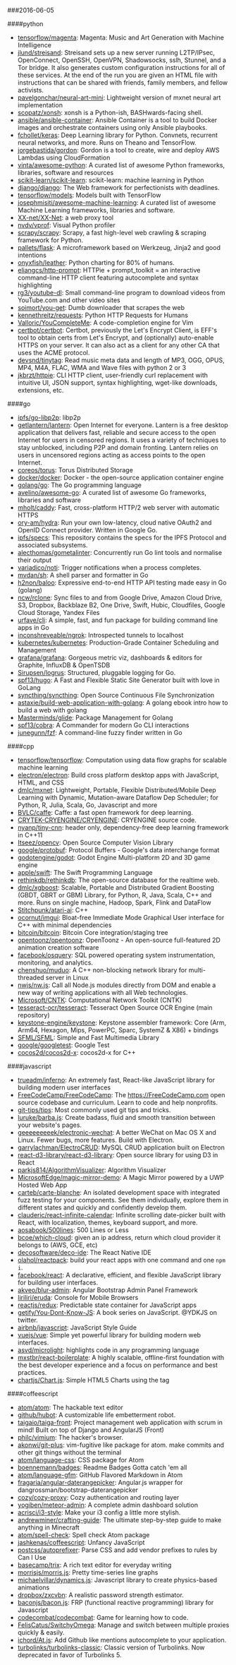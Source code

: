 ###2016-06-05

####python
* [tensorflow/magenta](https://github.com/tensorflow/magenta): Magenta: Music and Art Generation with Machine Intelligence
* [jlund/streisand](https://github.com/jlund/streisand): Streisand sets up a new server running L2TP/IPsec, OpenConnect, OpenSSH, OpenVPN, Shadowsocks, sslh, Stunnel, and a Tor bridge. It also generates custom configuration instructions for all of these services. At the end of the run you are given an HTML file with instructions that can be shared with friends, family members, and fellow activists.
* [pavelgonchar/neural-art-mini](https://github.com/pavelgonchar/neural-art-mini): Lightweight version of mxnet neural art implementation
* [scopatz/xonsh](https://github.com/scopatz/xonsh): xonsh is a Python-ish, BASHwards-facing shell.
* [ansible/ansible-container](https://github.com/ansible/ansible-container): Ansible Container is a tool to build Docker images and orchestrate containers using only Ansible playbooks.
* [fchollet/keras](https://github.com/fchollet/keras): Deep Learning library for Python. Convnets, recurrent neural networks, and more. Runs on Theano and TensorFlow.
* [jorgebastida/gordon](https://github.com/jorgebastida/gordon):  Gordon is a tool to create, wire and deploy AWS Lambdas using CloudFormation
* [vinta/awesome-python](https://github.com/vinta/awesome-python): A curated list of awesome Python frameworks, libraries, software and resources
* [scikit-learn/scikit-learn](https://github.com/scikit-learn/scikit-learn): scikit-learn: machine learning in Python
* [django/django](https://github.com/django/django): The Web framework for perfectionists with deadlines.
* [tensorflow/models](https://github.com/tensorflow/models): Models built with TensorFlow
* [josephmisiti/awesome-machine-learning](https://github.com/josephmisiti/awesome-machine-learning): A curated list of awesome Machine Learning frameworks, libraries and software.
* [XX-net/XX-Net](https://github.com/XX-net/XX-Net): a web proxy tool
* [nvdv/vprof](https://github.com/nvdv/vprof): Visual Python profiler
* [scrapy/scrapy](https://github.com/scrapy/scrapy): Scrapy, a fast high-level web crawling & scraping framework for Python.
* [pallets/flask](https://github.com/pallets/flask): A microframework based on Werkzeug, Jinja2 and good intentions
* [onyxfish/leather](https://github.com/onyxfish/leather): Python charting for 80% of humans.
* [eliangcs/http-prompt](https://github.com/eliangcs/http-prompt): HTTPie + prompt_toolkit = an interactive command-line HTTP client featuring autocomplete and syntax highlighting
* [rg3/youtube-dl](https://github.com/rg3/youtube-dl): Small command-line program to download videos from YouTube.com and other video sites
* [soimort/you-get](https://github.com/soimort/you-get):  Dumb downloader that scrapes the web
* [kennethreitz/requests](https://github.com/kennethreitz/requests): Python HTTP Requests for Humans
* [Valloric/YouCompleteMe](https://github.com/Valloric/YouCompleteMe): A code-completion engine for Vim
* [certbot/certbot](https://github.com/certbot/certbot): Certbot, previously the Let's Encrypt Client, is EFF's tool to obtain certs from Let's Encrypt, and (optionally) auto-enable HTTPS on your server. It can also act as a client for any other CA that uses the ACME protocol.
* [devsnd/tinytag](https://github.com/devsnd/tinytag): Read music meta data and length of MP3, OGG, OPUS, MP4, M4A, FLAC, WMA and Wave files with python 2 or 3
* [jkbrzt/httpie](https://github.com/jkbrzt/httpie): CLI HTTP client, user-friendly curl replacement with intuitive UI, JSON support, syntax highlighting, wget-like downloads, extensions, etc.

####go
* [ipfs/go-libp2p](https://github.com/ipfs/go-libp2p): libp2p
* [getlantern/lantern](https://github.com/getlantern/lantern):  Open Internet for everyone. Lantern is a free desktop application that delivers fast, reliable and secure access to the open Internet for users in censored regions. It uses a variety of techniques to stay unblocked, including P2P and domain fronting. Lantern relies on users in uncensored regions acting as access points to the open Internet.
* [coreos/torus](https://github.com/coreos/torus): Torus Distributed Storage
* [docker/docker](https://github.com/docker/docker): Docker - the open-source application container engine
* [golang/go](https://github.com/golang/go): The Go programming language
* [avelino/awesome-go](https://github.com/avelino/awesome-go): A curated list of awesome Go frameworks, libraries and software
* [mholt/caddy](https://github.com/mholt/caddy): Fast, cross-platform HTTP/2 web server with automatic HTTPS
* [ory-am/hydra](https://github.com/ory-am/hydra): Run your own low-latency, cloud native OAuth2 and OpenID Connect provider. Written in Google Go.
* [ipfs/specs](https://github.com/ipfs/specs): This repository contains the specs for the IPFS Protocol and associated subsystems.
* [alecthomas/gometalinter](https://github.com/alecthomas/gometalinter): Concurrently run Go lint tools and normalise their output
* [variadico/noti](https://github.com/variadico/noti): Trigger notifications when a process completes.
* [mvdan/sh](https://github.com/mvdan/sh): A shell parser and formatter in Go
* [h2non/baloo](https://github.com/h2non/baloo): Expressive end-to-end HTTP API testing made easy in Go (golang)
* [ncw/rclone](https://github.com/ncw/rclone): Sync files to and from Google Drive, Amazon Cloud Drive, S3, Dropbox, Backblaze B2, One Drive, Swift, Hubic, Cloudfiles, Google Cloud Storage, Yandex Files
* [urfave/cli](https://github.com/urfave/cli): A simple, fast, and fun package for building command line apps in Go
* [inconshreveable/ngrok](https://github.com/inconshreveable/ngrok): Introspected tunnels to localhost
* [kubernetes/kubernetes](https://github.com/kubernetes/kubernetes): Production-Grade Container Scheduling and Management
* [grafana/grafana](https://github.com/grafana/grafana): Gorgeous metric viz, dashboards & editors for Graphite, InfluxDB & OpenTSDB
* [Sirupsen/logrus](https://github.com/Sirupsen/logrus): Structured, pluggable logging for Go.
* [spf13/hugo](https://github.com/spf13/hugo): A Fast and Flexible Static Site Generator built with love in GoLang
* [syncthing/syncthing](https://github.com/syncthing/syncthing): Open Source Continuous File Synchronization
* [astaxie/build-web-application-with-golang](https://github.com/astaxie/build-web-application-with-golang): A golang ebook intro how to build a web with golang
* [Masterminds/glide](https://github.com/Masterminds/glide): Package Management for Golang
* [spf13/cobra](https://github.com/spf13/cobra): A Commander for modern Go CLI interactions
* [junegunn/fzf](https://github.com/junegunn/fzf):  A command-line fuzzy finder written in Go

####cpp
* [tensorflow/tensorflow](https://github.com/tensorflow/tensorflow): Computation using data flow graphs for scalable machine learning
* [electron/electron](https://github.com/electron/electron): Build cross platform desktop apps with JavaScript, HTML, and CSS
* [dmlc/mxnet](https://github.com/dmlc/mxnet): Lightweight, Portable, Flexible Distributed/Mobile Deep Learning with Dynamic, Mutation-aware Dataflow Dep Scheduler; for Python, R, Julia, Scala, Go, Javascript and more
* [BVLC/caffe](https://github.com/BVLC/caffe): Caffe: a fast open framework for deep learning.
* [CRYTEK-CRYENGINE/CRYENGINE](https://github.com/CRYTEK-CRYENGINE/CRYENGINE): CRYENGINE source code.
* [nyanp/tiny-cnn](https://github.com/nyanp/tiny-cnn): header only, dependency-free deep learning framework in C++11
* [Itseez/opencv](https://github.com/Itseez/opencv): Open Source Computer Vision Library
* [google/protobuf](https://github.com/google/protobuf): Protocol Buffers - Google's data interchange format
* [godotengine/godot](https://github.com/godotengine/godot): Godot Engine  Multi-platform 2D and 3D game engine
* [apple/swift](https://github.com/apple/swift): The Swift Programming Language
* [rethinkdb/rethinkdb](https://github.com/rethinkdb/rethinkdb): The open-source database for the realtime web.
* [dmlc/xgboost](https://github.com/dmlc/xgboost): Scalable, Portable and Distributed Gradient Boosting (GBDT, GBRT or GBM) Library, for Python, R, Java, Scala, C++ and more. Runs on single machine, Hadoop, Spark, Flink and DataFlow
* [Stitchpunk/atari-ai](https://github.com/Stitchpunk/atari-ai): C++
* [ocornut/imgui](https://github.com/ocornut/imgui): Bloat-free Immediate Mode Graphical User interface for C++ with minimal dependencies
* [bitcoin/bitcoin](https://github.com/bitcoin/bitcoin): Bitcoin Core integration/staging tree
* [opentoonz/opentoonz](https://github.com/opentoonz/opentoonz): OpenToonz - An open-source full-featured 2D animation creation software
* [facebook/osquery](https://github.com/facebook/osquery): SQL powered operating system instrumentation, monitoring, and analytics.
* [chenshuo/muduo](https://github.com/chenshuo/muduo): A C++ non-blocking network library for multi-threaded server in Linux
* [nwjs/nw.js](https://github.com/nwjs/nw.js): Call all Node.js modules directly from DOM and enable a new way of writing applications with all Web technologies.
* [Microsoft/CNTK](https://github.com/Microsoft/CNTK): Computational Network Toolkit (CNTK)
* [tesseract-ocr/tesseract](https://github.com/tesseract-ocr/tesseract): Tesseract Open Source OCR Engine (main repository)
* [keystone-engine/keystone](https://github.com/keystone-engine/keystone): Keystone assembler framework: Core (Arm, Arm64, Hexagon, Mips, PowerPC, Sparc, SystemZ & X86) + bindings
* [SFML/SFML](https://github.com/SFML/SFML): Simple and Fast Multimedia Library
* [google/googletest](https://github.com/google/googletest): Google Test
* [cocos2d/cocos2d-x](https://github.com/cocos2d/cocos2d-x): cocos2d-x for C++

####javascript
* [trueadm/inferno](https://github.com/trueadm/inferno): An extremely fast, React-like JavaScript library for building modern user interfaces
* [FreeCodeCamp/FreeCodeCamp](https://github.com/FreeCodeCamp/FreeCodeCamp): The https://FreeCodeCamp.com open source codebase and curriculum. Learn to code and help nonprofits.
* [git-tips/tips](https://github.com/git-tips/tips): Most commonly used git tips and tricks.
* [luruke/barba.js](https://github.com/luruke/barba.js): Create badass, fluid and smooth transition between your website's pages.
* [geeeeeeeeek/electronic-wechat](https://github.com/geeeeeeeeek/electronic-wechat): A better WeChat on Mac OS X and Linux. Fewer bugs, more features. Build with Electron.
* [garrylachman/ElectroCRUD](https://github.com/garrylachman/ElectroCRUD): MySQL CRUD application built on Electron
* [react-d3-library/react-d3-library](https://github.com/react-d3-library/react-d3-library): Open source library for using D3 in React
* [parkjs814/AlgorithmVisualizer](https://github.com/parkjs814/AlgorithmVisualizer): Algorithm Visualizer
* [MicrosoftEdge/magic-mirror-demo](https://github.com/MicrosoftEdge/magic-mirror-demo): A Magic Mirror powered by a UWP Hosted Web App 
* [carteb/carte-blanche](https://github.com/carteb/carte-blanche): An isolated development space with integrated fuzz testing for your components. See them individually, explore them in different states and quickly and confidently develop them.
* [clauderic/react-infinite-calendar](https://github.com/clauderic/react-infinite-calendar):  Infinite scrolling date-picker built with React, with localization, themes, keyboard support, and more.
* [aosabook/500lines](https://github.com/aosabook/500lines): 500 Lines or Less
* [bcoe/which-cloud](https://github.com/bcoe/which-cloud): given an ip address, return which cloud provider it belongs to (AWS, GCE, etc)
* [decosoftware/deco-ide](https://github.com/decosoftware/deco-ide): The React Native IDE
* [olahol/reactpack](https://github.com/olahol/reactpack):  build your react apps with one command and one `npm i`.
* [facebook/react](https://github.com/facebook/react): A declarative, efficient, and flexible JavaScript library for building user interfaces.
* [akveo/blur-admin](https://github.com/akveo/blur-admin): Angular Bootstrap Admin Panel Framework
* [liriliri/eruda](https://github.com/liriliri/eruda): Console for Mobile Browsers
* [reactjs/redux](https://github.com/reactjs/redux): Predictable state container for JavaScript apps
* [getify/You-Dont-Know-JS](https://github.com/getify/You-Dont-Know-JS): A book series on JavaScript. @YDKJS on twitter.
* [airbnb/javascript](https://github.com/airbnb/javascript): JavaScript Style Guide
* [vuejs/vue](https://github.com/vuejs/vue): Simple yet powerful library for building modern web interfaces.
* [asvd/microlight](https://github.com/asvd/microlight): highlights code in any programming language
* [mxstbr/react-boilerplate](https://github.com/mxstbr/react-boilerplate):  A highly scalable, offline-first foundation with the best developer experience and a focus on performance and best practices.
* [chartjs/Chart.js](https://github.com/chartjs/Chart.js): Simple HTML5 Charts using the <canvas> tag

####coffeescript
* [atom/atom](https://github.com/atom/atom): The hackable text editor
* [github/hubot](https://github.com/github/hubot): A customizable life embetterment robot.
* [taigaio/taiga-front](https://github.com/taigaio/taiga-front): Project management web application with scrum in mind! Built on top of Django and AngularJS (Front)
* [philc/vimium](https://github.com/philc/vimium): The hacker's browser.
* [akonwi/git-plus](https://github.com/akonwi/git-plus): vim-fugitive like package for atom. make commits and other git things without the terminal
* [atom/language-css](https://github.com/atom/language-css): CSS package for Atom
* [boennemann/badges](https://github.com/boennemann/badges):  Readme Badges  Gotta catch 'em all
* [atom/language-gfm](https://github.com/atom/language-gfm): GitHub Flavored Markdown in Atom
* [fragaria/angular-daterangepicker](https://github.com/fragaria/angular-daterangepicker): Angular.js wrapper for dangrossman/bootstrap-daterangepicker
* [cozy/cozy-proxy](https://github.com/cozy/cozy-proxy): Cozy authentication and routing layer
* [yogiben/meteor-admin](https://github.com/yogiben/meteor-admin): A complete admin dashboard solution
* [acrisci/i3-style](https://github.com/acrisci/i3-style): Make your i3 config a little more stylish.
* [andrewminer/crafting-guide](https://github.com/andrewminer/crafting-guide): The ultimate step-by-step guide to make anything in Minecraft
* [atom/spell-check](https://github.com/atom/spell-check): Spell check Atom package
* [jashkenas/coffeescript](https://github.com/jashkenas/coffeescript): Unfancy JavaScript
* [postcss/autoprefixer](https://github.com/postcss/autoprefixer): Parse CSS and add vendor prefixes to rules by Can I Use
* [basecamp/trix](https://github.com/basecamp/trix): A rich text editor for everyday writing
* [morrisjs/morris.js](https://github.com/morrisjs/morris.js): Pretty time-series line graphs
* [michaelvillar/dynamics.js](https://github.com/michaelvillar/dynamics.js): Javascript library to create physics-based animations
* [dropbox/zxcvbn](https://github.com/dropbox/zxcvbn): A realistic password strength estimator.
* [baconjs/bacon.js](https://github.com/baconjs/bacon.js): FRP (functional reactive programming) library for Javascript
* [codecombat/codecombat](https://github.com/codecombat/codecombat): Game for learning how to code.
* [FelisCatus/SwitchyOmega](https://github.com/FelisCatus/SwitchyOmega): Manage and switch between multiple proxies quickly & easily.
* [ichord/At.js](https://github.com/ichord/At.js): Add Github like mentions autocomplete to your application.
* [turbolinks/turbolinks-classic](https://github.com/turbolinks/turbolinks-classic): Classic version of Turbolinks. Now deprecated in favor of Turbolinks 5.
